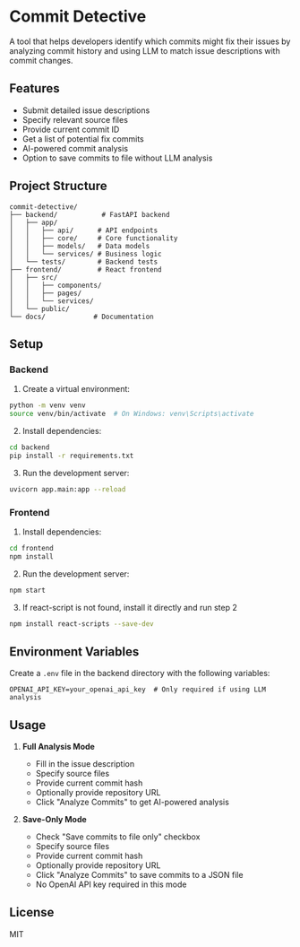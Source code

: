 # Commit Detective

A tool that helps developers identify which commits might fix their issues by analyzing commit history and using LLM to match issue descriptions with commit changes.

## Features

- Submit detailed issue descriptions
- Specify relevant source files
- Provide current commit ID
- Get a list of potential fix commits
- AI-powered commit analysis
- Option to save commits to file without LLM analysis

## Project Structure

```
commit-detective/
├── backend/           # FastAPI backend
│   ├── app/
│   │   ├── api/      # API endpoints
│   │   ├── core/     # Core functionality
│   │   ├── models/   # Data models
│   │   └── services/ # Business logic
│   └── tests/        # Backend tests
├── frontend/         # React frontend
│   ├── src/
│   │   ├── components/
│   │   ├── pages/
│   │   └── services/
│   └── public/
└── docs/            # Documentation
```

## Setup

### Backend

1. Create a virtual environment:
```bash
python -m venv venv
source venv/bin/activate  # On Windows: venv\Scripts\activate
```

2. Install dependencies:
```bash
cd backend
pip install -r requirements.txt
```

3. Run the development server:
```bash
uvicorn app.main:app --reload
```

### Frontend

1. Install dependencies:
```bash
cd frontend
npm install
```

2. Run the development server:
```bash
npm start
```

3. If react-script is not found, install it directly and run step 2
```bash
npm install react-scripts --save-dev
```

## Environment Variables

Create a `.env` file in the backend directory with the following variables:

```
OPENAI_API_KEY=your_openai_api_key  # Only required if using LLM analysis
```

## Usage

1. **Full Analysis Mode**
   - Fill in the issue description
   - Specify source files
   - Provide current commit hash
   - Optionally provide repository URL
   - Click "Analyze Commits" to get AI-powered analysis

2. **Save-Only Mode**
   - Check "Save commits to file only" checkbox
   - Specify source files
   - Provide current commit hash
   - Optionally provide repository URL
   - Click "Analyze Commits" to save commits to a JSON file
   - No OpenAI API key required in this mode

## License

MIT

